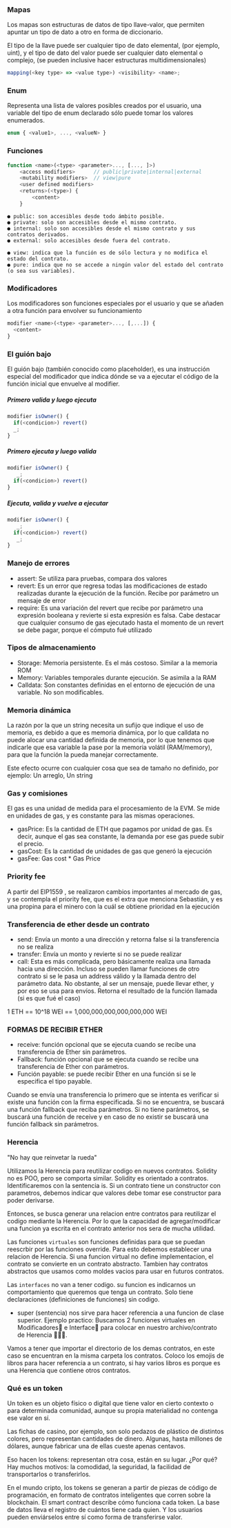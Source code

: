 ### Mapas
Los mapas son estructuras de datos de tipo llave-valor, que permiten apuntar un tipo de dato a otro en forma de diccionario.

El tipo de la llave puede ser cualquier tipo de dato elemental, (por ejemplo, uint), y el tipo de dato del valor puede ser cualquier dato elemental o complejo, (se pueden inclusive hacer estructuras multidimensionales)

```js
mapping(<key type> => <value type>) <visibility> <name>;
```

### Enum
Representa una lista de valores posibles creados por el usuario, una variable del tipo de enum declarado sólo puede tomar los valores enumerados.

```js
enum { <value1>, ..., <valueN> }
```

### Funciones

```js
function <name>(<type> <parameter>..., [..., ]>) 
    <access modifiers>      // public|private|internal|external
    <mutability modifiers>  // view|pure
    <user defined modifiers> 
    <returns>(<type>) {
        <content>
    }
```
    ● public: son accesibles desde todo ámbito posible.
    ● private: solo son accesibles desde el mismo contrato.
    ● internal: solo son accesibles desde el mismo contrato y sus contratos derivados.
    ● external: solo accesibles desde fuera del contrato.

    ● view: indica que la función es de sólo lectura y no modifica el estado del contrato.
    ● pure: indica que no se accede a ningún valor del estado del contrato (o sea sus variables).

### Modificadores
Los modificadores son funciones especiales por el usuario y que se añaden a otra función para envolver su funcionamiento

```js
modifier <name>(<type> <parameter>..., [,...]) {
  <content>
}
```
### El guión bajo
El guión bajo (también conocido como placeholder), es una instrucción especial del modificador que indica dónde se va a ejecutar el código de la función inicial que envuelve al modifier.

##### Primero valida y luego ejecuta

```js
modifier isOwner() {
  if(<condicion>) revert()
  _;
}
```

##### Primero ejecuta y luego valida

```js
modifier isOwner() {
   _;
  if(<condicion>) revert()
}
```

##### Ejecuta, valida y vuelve a ejecutar

```js
modifier isOwner() {
   _;
  if(<condicion>) revert()
   _;
}
```

### Manejo de errores
* assert: Se utiliza para pruebas, compara dos valores
* revert: Es un error que regresa todas las modificaciones de estado realizadas durante la ejecución de la función. Recibe por parámetro un mensaje de error
* require: Es una variación del revert que recibe por parámetro una expresión booleana y revierte si esta expresión es falsa.
Cabe destacar que cualquier consumo de gas ejecutado hasta el momento de un revert se debe pagar, porque el cómputo fué utilizado

### Tipos de almacenamiento
* Storage: Memoria persistente. Es el más costoso. Similar a la memoria ROM
* Memory: Variables temporales durante ejecución. Se asimila a la RAM
* Calldata: Son constantes definidas en el entorno de ejecución de una variable. No son modificables.

### Memoria dinámica
La razón por la que un string necesita un sufijo que indique el uso de memoria, es debido a que es memoria dinámica, por lo que calldata no puede alocar una cantidad definida de memoria, por lo que tenemos que indicarle que esa variable la pase por la memoria volátil (RAM/memory), para que la función la pueda manejar correctamente.

Este efecto ocurre con cualquier cosa que sea de tamaño no definido, por ejemplo: Un arreglo, Un string


### Gas y comisiones
El gas es una unidad de medida para el procesamiento de la EVM. Se mide en unidades de gas, y es constante para las mismas operaciones.

* gasPrice: Es la cantidad de ETH que pagamos por unidad de gas. Es decir, aunque el gas sea constante, la demanda por ese gas puede subir el precio.
* gasCost: Es la cantidad de unidades de gas que generó la ejecución
* gasFee: Gas cost * Gas Price

### Priority fee
A partir del EIP1559 , se realizaron cambios importantes al mercado de gas, y se contempla el priority fee, que es el extra que menciona Sebastián, y es una propina para el minero con la cuál se obtiene prioridad en la ejecución

### Transferencia de ether desde un contrato
* send: Envía un monto a una dirección y retorna false si la transferencia no se realiza
* transfer: Envía un monto y revierte si no se puede realizar
* call: Esta es más complicada, pero básicamente realiza una llamada hacia una dirección. Incluso se pueden llamar funciones de otro contrato si se le pasa un address válido y la llamada dentro del parámetro data. No obstante, al ser un mensaje, puede llevar ether, y por eso se usa para envíos. Retorna el resultado de la función llamada (si es que fué el caso)

1 ETH == 10^18 WEI == 1,000,000,000,000,000,000 WEI

### FORMAS DE RECIBIR ETHER

* receive: función opcional que se ejecuta cuando se recibe una transferencia de Ether sin parámetros.
* Fallback: función opcional que se ejecuta cuando se recibe una transferencia de Ether con parámetros.
* Función payable: se puede recibir Ether en una función si se le especifica el tipo payable.

Cuando se envía una transferencia lo primero que se intenta es verificar si existe una función con la firma especificada.
Si no se encuentra, se buscará una función fallback que reciba parámetros.
Si no tiene parámetros, se buscará una función de receive y en caso de no existir se buscará una función fallback sin parámetros.

### Herencia
"No hay que reinvetar la rueda"

Utilizamos la Herencia para reutilizar codigo en nuevos contratos. Solidity no es POO, pero se comporta similar. Solidity es orientado a contratos. Identificaremos con la sentencia is. Si un contrato tiene un constructor con parametros, debemos indicar que valores debe tomar ese constructor para poder derivarse.

Entonces, se busca generar una relacion entre contratos para reutilizar el codigo mediante la Herencia. Por lo que la capacidad de agregar/modificar una funcion ya escrita en el contrato anterior nos sera de mucha utilidad.

Las funciones `virtuales` son funciones definidas para que se puedan reescrbir por las funciones override. Para esto debemos establecer una relacion de Herencia. Si una funcion virtual no define implementacion, el contrato se convierte en un contrato abstracto. Tambien hay contratos abstractos que usamos como moldes vacios para usar en futuros contratos.

Las `interfaces` no van a tener codigo. su funcion es indicarnos un comportamiento que queremos que tenga un contrato. Solo tiene declaraciones (definiciones de funciones) sin codigo.

* super (sentencia) nos sirve para hacer referencia a una funcion de clase superior.
Ejemplo practico: Buscamos 2 funciones virtuales en Modificadores📗 e Interface📘 para colocar en nuestro archivo/contrato de Herencia 📕📘📗.

Vamos a tener que importar el directorio de los demas contratos, en este caso se encuentran en la misma carpeta los contratos. Coloco los emojis de libros para hacer referencia a un contrato, si hay varios libros es porque es una Herencia que contiene otros contratos.

### Qué es un token
‍Un token es un objeto físico o digital que tiene valor en cierto contexto o para determinada comunidad, aunque su propia materialidad no contenga ese valor en sí.

Las fichas de casino, por ejemplo, son solo pedazos de plástico de distintos colores, pero representan cantidades de dinero. Algunas, hasta millones de dólares, aunque fabricar una de ellas cueste apenas centavos.

Eso hacen los tokens: representan otra cosa, están en su lugar. ¿Por qué? Hay muchos motivos: la comodidad, la seguridad, la facilidad de transportarlos o transferirlos.

En el mundo cripto, los tokens se generan a partir de piezas de código de programación, en formato de contratos inteligentes que corren sobre la blockchain. El smart contract describe cómo funciona cada token. La base de datos lleva el registro de cuántos tiene cada quien. Y los usuarios pueden enviárselos entre sí como forma de transferirse valor.
